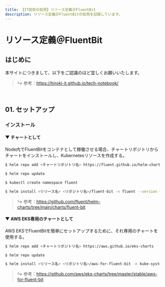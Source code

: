 ```yaml
---
title: 【IT技術の知見】リソース定義＠FluentBit
description: リソース定義＠FluentBitの知見を記録しています。
---
```


# リソース定義＠FluentBit

## はじめに

本サイトにつきまして、以下をご認識のほど宜しくお願いいたします。

> ↪️ 参考：https://hiroki-it.github.io/tech-notebook/

<br>

## 01. セットアップ

### インストール

#### ▼ チャートとして

Node内でFluentBitをコンテナとして稼働させる場合、チャートリポジトリからチャートをインストールし、Kubernetesリソースを作成する。

```bash
$ helm repo add <チャートリポジトリ名> https://fluent.github.io/helm-charts

$ helm repo update

$ kubectl create namespace fluent

$ helm install <リリース名> <リポジトリ名>/fluent-bit -n fluent --version <バージョンタグ>
```

> ↪️ 参考：https://github.com/fluent/helm-charts/tree/main/charts/fluent-bit

#### ▼ AWS EKS専用のチャートとして

AWS EKSでFluentBitを簡単にセットアップするために、それ専用のチャートを使用する。

```bash
$ helm repo add <チャートリポジトリ名> https://aws.github.io/eks-charts

$ helm repo update

$ helm install <リリース名> <リポジトリ名>/aws-for-fluent-bit -n kube-system --version <バージョンタグ>
```

> ↪️ 参考：https://github.com/aws/eks-charts/tree/master/stable/aws-for-fluent-bit

<br>
